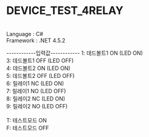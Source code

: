 # DEVICE_TEST_4RELAY </br>
</br>
Language : C# </br>
Framework : .NET 4.5.2 </br>

------------입력값------------
1: 데드볼트1 ON (LED ON) </br>
3: 데드볼트1 OFF (LED OFF) </br>
4: 데드볼트2 ON (LED ON) </br>
5: 데드볼트2 OFF (LED OFF) </br>
6: 릴레이1 NC (LED ON) </br>
7: 릴레이1 NO (LED OFF) </br>
8: 릴레이2 NC (LED ON) </br>
9: 릴레이2 NO (LED OFF) </br>
</br>
T: 테스트모드 ON </br>
F: 테스트모드 OFF </br>
